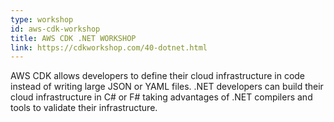 ```yaml
---
type: workshop
id: aws-cdk-workshop
title: AWS CDK .NET WORKSHOP
link: https://cdkworkshop.com/40-dotnet.html
---
```


AWS CDK allows developers to define their cloud infrastructure in code instead of writing large JSON or YAML files. .NET developers can build their cloud infrastructure in C# or F# taking advantages of .NET compilers and tools to validate their infrastructure.